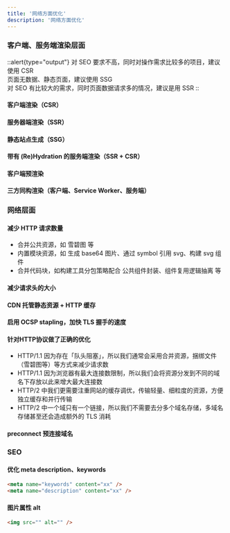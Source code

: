```yaml
---
title: '网络方面优化'
description: '网络方面优化'
---
```



### 客户端、服务端渲染层面

  ::alert{type="output"}
  对 SEO 要求不高，同时对操作需求比较多的项目，建议使用 CSR
  <br />
  页面无数据、静态页面，建议使用 SSG
  <br />
  对 SEO 有比较大的需求，同时页面数据请求多的情况，建议是用 SSR
  ::

#### 客户端渲染（CSR）

#### 服务器端渲染（SSR）

#### 静态站点生成（SSG）

#### 带有 (Re)Hydration 的服务端渲染（SSR + CSR）

#### 客户端预渲染

#### 三方同构渲染（客户端、Service Worker、服务端）


### 网络层面

#### 减少 HTTP 请求数量

- 合并公共资源，如 雪碧图 等
- 内置模块资源，如 生成 base64 图片、通过 symbol 引用 svg、构建 svg 组件
- 合并代码块，如构建工具分包策略配合 公共组件封装、组件复用逻辑抽离 等

#### 减少请求头的大小

#### CDN 托管静态资源 + HTTP 缓存

#### 启用 OCSP stapling，加快 TLS 握手的速度

#### 针对HTTP协议做了正确的优化

- HTTP/1.1 因为存在「队头阻塞」，所以我们通常会采用合并资源，捆绑文件（雪碧图等）等方式来减少请求数
- HTTP/1.1 因为浏览器有最大连接数限制，所以我们会将资源分发到不同的域名下存放以此来增大最大连接数
- HTTP/2 中我们更需要注重网站的缓存调优，传输轻量、细粒度的资源，方便独立缓存和并行传输
- HTTP/2 中一个域只有一个链接，所以我们不需要去分多个域名存储，多域名存储甚至还会造成额外的 TLS 消耗

#### preconnect 预连接域名


### SEO

#### 优化 meta description、keywords

  ```html
  <meta name="keywords" content="xx" />
  <meta name="description" content="xx" />
  ```

#### 图片属性 alt

  ```html
  <img src="" alt="" />
  ```
